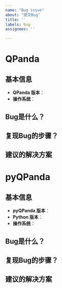 ```yaml
---
name: "Bug issue"
about: "提交Bug"
title: ''
labels: bug
assignees: ''

---
```


<!-- 如果您没有遵守模板规范，您的issue将会被关闭 -->

# QPanda

## 基本信息

- **QPanda 版本**：
- **操作系统**：

## Bug是什么？


## 复现Bug的步骤？


## 建议的解决方案

# pyQPanda

## 基本信息

- **pyQPanda 版本**：
- **Python 版本**：
- **操作系统**：

## Bug是什么？


## 复现Bug的步骤？



## 建议的解决方案
